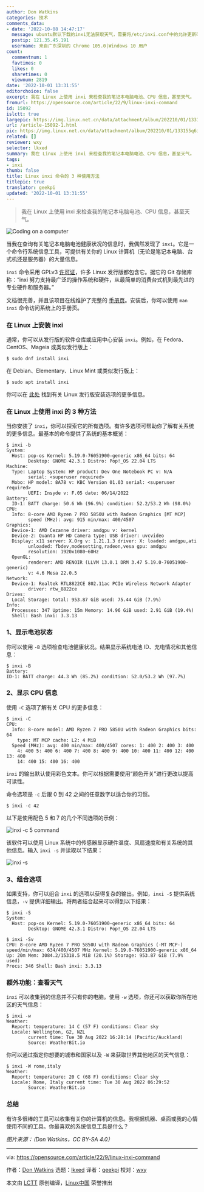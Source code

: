 ```yaml
---
author: Don Watkins
categories: 技术
comments_data:
- date: '2022-10-08 14:47:17'
  message: ubuntu默认下载的inxi无法获取天气，需要将/etc/inxi.conf中的允许更新改为true. 执行sudo inxi -U 更新inxi软件，更新成功后即可正常使用
  postip: 121.35.45.191
  username: 来自广东深圳的 Chrome 105.0|Windows 10 用户
count:
  commentnum: 1
  favtimes: 0
  likes: 0
  sharetimes: 0
  viewnum: 2819
date: '2022-10-01 13:31:55'
editorchoice: false
excerpt: 我在 Linux 上使用 inxi 来检查我的笔记本电脑电池、CPU 信息，甚至天气。
fromurl: https://opensource.com/article/22/9/linux-inxi-command
id: 15092
islctt: true
largepic: https://img.linux.net.cn/data/attachment/album/202210/01/133155q6i2xx2f2emn23f3.png
url: /article-15092-1.html
pic: https://img.linux.net.cn/data/attachment/album/202210/01/133155q6i2xx2f2emn23f3.png.thumb.jpg
related: []
reviewer: wxy
selector: lkxed
summary: 我在 Linux 上使用 inxi 来检查我的笔记本电脑电池、CPU 信息，甚至天气。
tags:
- inxi
thumb: false
title: Linux inxi 命令的 3 种使用方法
titlepic: true
translator: geekpi
updated: '2022-10-01 13:31:55'
---
```



> 
> 我在 Linux 上使用 inxi 来检查我的笔记本电脑电池、CPU 信息，甚至天气。
> 
> 
> 


![Coding on a computer](/data/attachment/album/202210/01/133155q6i2xx2f2emn23f3.png)


当我在查询有关笔记本电脑电池健康状况的信息时，我偶然发现了 `inxi`。它是一个命令行系统信息工具，可提供有关你的 Linux 计算机（无论是笔记本电脑、台式机还是服务器）的大量信息。


`inxi` 命令采用 GPLv3 [许可证](https://github.com/smxi/inxi/blob/master/LICENSE.txt)，许多 Linux 发行版都包含它。据它的 Git 存储库称：“inxi 努力支持最广泛的操作系统和硬件，从最简单的消费台式机到最先进的专业硬件和服务器。”


文档很完善，并且该项目在线维护了完整的 [手册页](https://smxi.org/docs/inxi-man.htm)。安装后，你可以使用 `man inxi` 命令访问系统上的手册页。


### 在 Linux 上安装 inxi


通常，你可以从发行版的软件仓库或应用中心安装 `inxi`。例如，在 Fedora、CentOS、Mageia 或类似发行版上：



```
$ sudo dnf install inxi

```

在 Debian、Elementary、Linux Mint 或类似发行版上：



```
$ sudo apt install inxi

```

你可以在 [此处](https://smxi.org/docs/inxi-installation.htm#inxi-repo-install) 找到有关 Linux 发行版安装选项的更多信息。


### 在 Linux 上使用 inxi 的 3 种方法


当你安装了 `inxi`，你可以探索它的所有选项。有许多选项可帮助你了解有关系统的更多信息。最基本的命令提供了系统的基本概览：



```
$ inxi -b
System:
  Host: pop-os Kernel: 5.19.0-76051900-generic x86_64 bits: 64
        Desktop: GNOME 42.3.1 Distro: Pop!_OS 22.04 LTS
Machine:
  Type: Laptop System: HP product: Dev One Notebook PC v: N/A
        serial: <superuser required>
  Mobo: HP model: 8A78 v: KBC Version 01.03 serial: <superuser required>
        UEFI: Insyde v: F.05 date: 06/14/2022
Battery:
  ID-1: BATT charge: 50.6 Wh (96.9%) condition: 52.2/53.2 Wh (98.0%)
CPU:
  Info: 8-core AMD Ryzen 7 PRO 5850U with Radeon Graphics [MT MCP]
        speed (MHz): avg: 915 min/max: 400/4507
Graphics:
  Device-1: AMD Cezanne driver: amdgpu v: kernel
  Device-2: Quanta HP HD Camera type: USB driver: uvcvideo
  Display: x11 server: X.Org v: 1.21.1.3 driver: X: loaded: amdgpu,ati
        unloaded: fbdev,modesetting,radeon,vesa gpu: amdgpu
        resolution: 1920x1080~60Hz
  OpenGL:
        renderer: AMD RENOIR (LLVM 13.0.1 DRM 3.47 5.19.0-76051900-generic)
        v: 4.6 Mesa 22.0.5
Network:
  Device-1: Realtek RTL8822CE 802.11ac PCIe Wireless Network Adapter
        driver: rtw_8822ce
Drives:
  Local Storage: total: 953.87 GiB used: 75.44 GiB (7.9%)
Info:
  Processes: 347 Uptime: 15m Memory: 14.96 GiB used: 2.91 GiB (19.4%)
  Shell: Bash inxi: 3.3.13

```

### 1、显示电池状态


你可以使用 `-B` 选项检查电池健康状况。结果显示系统电池 ID、充电情况和其他信息：



```
$ inxi -B
Battery:
ID-1: BATT charge: 44.3 Wh (85.2%) condition: 52.0/53.2 Wh (97.7%)

```

### 2、显示 CPU 信息


使用 `-C` 选项了解有关 CPU 的更多信息：



```
$ inxi -C
CPU:
  Info: 8-core model: AMD Ryzen 7 PRO 5850U with Radeon Graphics bits: 64
	type: MT MCP cache: L2: 4 MiB
  Speed (MHz): avg: 400 min/max: 400/4507 cores: 1: 400 2: 400 3: 400
	4: 400 5: 400 6: 400 7: 400 8: 400 9: 400 10: 400 11: 400 12: 400 13: 400
	14: 400 15: 400 16: 400

```

`inxi` 的输出默认使用彩色文本。你可以根据需要使用“颜色开关”进行更改以提高可读性。


命令选项是 `-c` 后跟 0 到 42 之间的任意数字以适合你的习惯。



```
$ inxi -c 42

```

以下是使用配色 5 和 7 的几个不同选项的示例：


![inxi -c 5 command](/data/attachment/album/202210/01/133156g1epabacmfaqtv8b.png)


该软件可以使用 Linux 系统中的传感器显示硬件温度、风扇速度和有关系统的其他信息。输入 `inxi -s` 并读取以下结果：


![inxi -s](/data/attachment/album/202210/01/133156cljoyacffw1poyh3.png)


### 3、组合选项


如果支持，你可以组合 `inxi` 的选项以获得复杂的输出。例如，`inxi -S` 提供系统信息，`-v` 提供详细输出。将两者结合起来可以得到以下结果：



```
$ inxi -S
System:
  Host: pop-os Kernel: 5.19.0-76051900-generic x86_64 bits: 64
        Desktop: GNOME 42.3.1 Distro: Pop!_OS 22.04 LTS

$ inxi -Sv
CPU: 8-core AMD Ryzen 7 PRO 5850U with Radeon Graphics (-MT MCP-)
speed/min/max: 634/400/4507 MHz Kernel: 5.19.0-76051900-generic x86_64
Up: 20m Mem: 3084.2/15318.5 MiB (20.1%) Storage: 953.87 GiB (7.9% used)
Procs: 346 Shell: Bash inxi: 3.3.13

```

### 额外功能：查看天气


`inxi` 可以收集到的信息并不只有你的电脑。使用 `-w` 选项，你还可以获取你所在地区的天气信息：



```
$ inxi -w
Weather:
  Report: temperature: 14 C (57 F) conditions: Clear sky
  Locale: Wellington, G2, NZL
        current time: Tue 30 Aug 2022 16:28:14 (Pacific/Auckland)
        Source: WeatherBit.io

```

你可以通过指定你想要的城市和国家以及 `-W` 来获取世界其他地区的天气信息：



```
$ inxi -W rome,italy
Weather:
  Report: temperature: 20 C (68 F) conditions: Clear sky
  Locale: Rome, Italy current time: Tue 30 Aug 2022 06:29:52
        Source: WeatherBit.io

```

### 总结


有许多很棒的工具可以收集有关你的计算机的信息。我根据机器、桌面或我的心情使用不同的工具。你最喜欢的系统信息工具是什么？


*图片来源：（Don Watkins，CC BY-SA 4.0）*




---


via: <https://opensource.com/article/22/9/linux-inxi-command>


作者：[Don Watkins](https://opensource.com/users/don-watkins) 选题：[lkxed](https://github.com/lkxed) 译者：[geekpi](https://github.com/geekpi) 校对：[wxy](https://github.com/wxy)


本文由 [LCTT](https://github.com/LCTT/TranslateProject) 原创编译，[Linux中国](https://linux.cn/) 荣誉推出